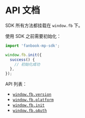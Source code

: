 # API 文档

SDK 所有方法都挂载在 `window.fb` 下。

使用 SDK 之前需要初始化：

```ts
import 'fanbook-mp-sdk';

window.fb.init({
  success() {
    // 初始化成功
  },
});
```

API 列表：

- [`window.fb.version`](./version.md)
- [`window.fb.platform`](./platform.md)
- [`window.fb.init`](./init.md)
- [`window.fb.oAuth`](./oAuth.md)
